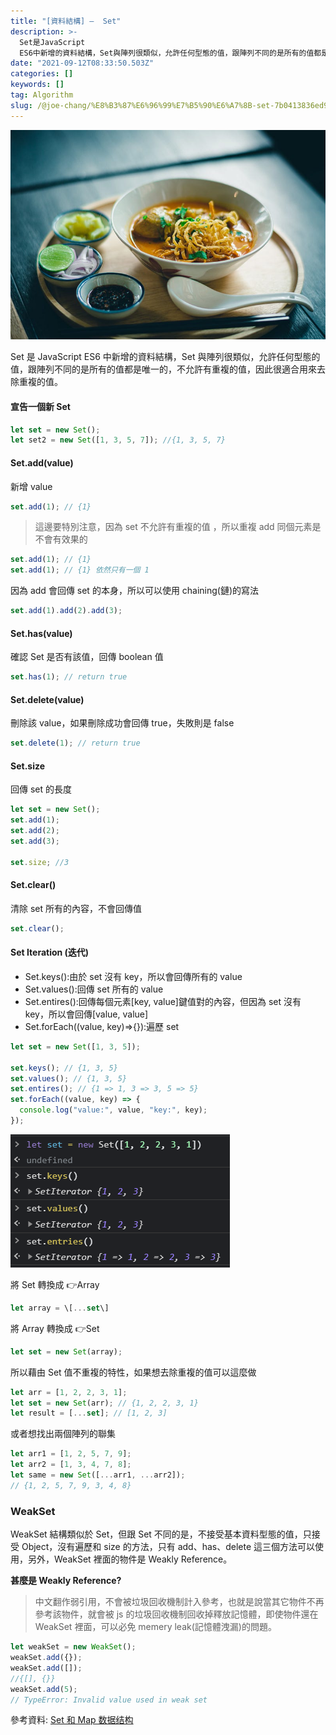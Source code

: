 ```yaml
---
title: "[資料結構] —  Set"
description: >-
  Set是JavaScript
  ES6中新增的資料結構，Set與陣列很類似，允許任何型態的值，跟陣列不同的是所有的值都是唯一的，不允許有重複的值，因此很適合用來去除重複的值。
date: "2021-09-12T08:33:50.503Z"
categories: []
keywords: []
tag: Algorithm
slug: /@joe-chang/%E8%B3%87%E6%96%99%E7%B5%90%E6%A7%8B-set-7b0413836ed9
---
```


![](/img/1__pF0dKkVIaDZ2XcepTSCMNg.jpeg)

Set 是 JavaScript ES6 中新增的資料結構，Set 與陣列很類似，允許任何型態的值，跟陣列不同的是所有的值都是唯一的，不允許有重複的值，因此很適合用來去除重複的值。

#### 宣告一個新 Set

```javascript
let set = new Set();
let set2 = new Set([1, 3, 5, 7]); //{1, 3, 5, 7}
```

#### Set.add(value)

新增 value

```javascript
set.add(1); // {1}
```

> 這邊要特別注意，因為 set 不允許有重複的值 ，所以重複 add 同個元素是不會有效果的

```javascript
set.add(1); // {1}
set.add(1); // {1} 依然只有一個 1
```

因為 add 會回傳 set 的本身，所以可以使用 chaining(鏈)的寫法

```javascript
set.add(1).add(2).add(3);
```

#### Set.has(value)

確認 Set 是否有該值，回傳 boolean 值

```javascript
set.has(1); // return true
```

#### Set.delete(value)

刪除該 value，如果刪除成功會回傳 true，失敗則是 false

```javascript
set.delete(1); // return true
```

#### Set.size

回傳 set 的長度

```javascript
let set = new Set();
set.add(1);
set.add(2);
set.add(3);

set.size; //3
```

#### Set.clear()

清除 set 所有的內容，不會回傳值

```javascript
set.clear();
```

#### Set Iteration (迭代)

- Set.keys():由於 set 沒有 key，所以會回傳所有的 value
- Set.values():回傳 set 所有的 value
- Set.entires():回傳每個元素\[key, value\]鍵值對的內容，但因為 set 沒有 key，所以會回傳\[value, value\]
- Set.forEach((value, key)=>{}):遍歷 set

```javascript
let set = new Set([1, 3, 5]);

set.keys(); // {1, 3, 5}
set.values(); // {1, 3, 5}
set.entires(); // {1 => 1, 3 => 3, 5 => 5}
set.forEach((value, key) => {
  console.log("value:", value, "key:", key);
});
```

![](/img/1__X__i9CSYnt0hNesIHBm__5KA.png)

將 Set 轉換成 👉Array

```javascript
let array = \[...set\]
```

將 Array 轉換成 👉Set

```javascript
let set = new Set(array);
```

所以藉由 Set 值不重複的特性，如果想去除重複的值可以這麼做

```javascript
let arr = [1, 2, 2, 3, 1];
let set = new Set(arr); // {1, 2, 2, 3, 1}
let result = [...set]; // [1, 2, 3]
```

或者想找出兩個陣列的聯集

```javascript
let arr1 = [1, 2, 5, 7, 9];
let arr2 = [1, 3, 4, 7, 8];
let same = new Set([...arr1, ...arr2]);
// {1, 2, 5, 7, 9, 3, 4, 8}
```

### WeakSet

WeakSet 結構類似於 Set，但跟 Set 不同的是，不接受基本資料型態的值，只接受 Object，沒有遍歷和 size 的方法，只有 add、has、delete 這三個方法可以使用，另外，WeakSet 裡面的物件是 Weakly Reference。

**甚麼是 Weakly Reference?**

> 中文翻作弱引用，不會被垃圾回收機制計入參考，也就是說當其它物件不再參考該物件，就會被 js 的垃圾回收機制回收掉釋放記憶體，即使物件還在 WeakSet 裡面，可以必免 memery leak(記憶體洩漏)的問題。

```javascript
let weakSet = new WeakSet();
weakSet.add({});
weakSet.add([]);
//{[], {}}
weakSet.add(5);
// TypeError: Invalid value used in weak set
```

參考資料: [Set 和 Map 数据结构](https://es6.ruanyifeng.com/#docs/set-map)
